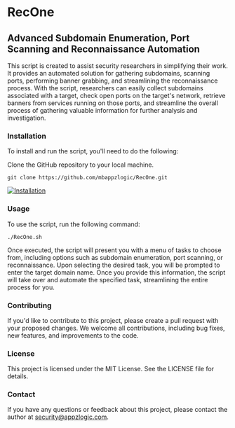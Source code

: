 # RecOne

## Advanced Subdomain Enumeration, Port Scanning and Reconnaissance Automation

This script is created to assist security researchers in simplifying their work. It provides an automated solution for gathering subdomains, scanning ports, performing banner grabbing, and streamlining the reconnaissance process. With the script, researchers can easily collect subdomains associated with a target, check open ports on the target's network, retrieve banners from services running on those ports, and streamline the overall process of gathering valuable information for further analysis and investigation.

### Installation
To install and run the script, you'll need to do the following:

Clone the GitHub repository to your local machine.

```
git clone https://github.com/mbappzlogic/RecOne.git
```
[![Installation](https://img.youtube.com/vi/I9zaLqy5d1U/0.jpg)](https://www.youtube.com/watch?v=I9zaLqy5d1U)



### Usage
To use the script, run the following command:

```sudo chmod +x RecOne.sh
./RecOne.sh
```


Once executed, the script will present you with a menu of tasks to choose from, including options such as subdomain enumeration, port scanning, or reconnaissance. Upon selecting the desired task, you will be prompted to enter the target domain name. Once you provide this information, the script will take over and automate the specified task, streamlining the entire process for you.

### Contributing
If you'd like to contribute to this project, please create a pull request with your proposed changes. We welcome all contributions, including bug fixes, new features, and improvements to the code.

### License
This project is licensed under the MIT License. See the LICENSE file for details.

### Contact
If you have any questions or feedback about this project, please contact the author at security@appzlogic.com.

